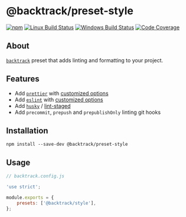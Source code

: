 # @backtrack/preset-style

[![npm](https://img.shields.io/npm/v/@backtrack/preset-style.svg?label=npm%20version)](https://www.npmjs.com/package/@backtrack/preset-style)
[![Linux Build Status](https://img.shields.io/circleci/project/github/chrisblossom/backtrack-preset-style/master.svg?label=linux%20build)](https://circleci.com/gh/chrisblossom/backtrack-preset-style/tree/master)
[![Windows Build Status](https://img.shields.io/appveyor/ci/chrisblossom/backtrack-preset-style/master.svg?label=windows%20build)](https://ci.appveyor.com/project/chrisblossom/backtrack-preset-style/branch/master)
[![Code Coverage](https://img.shields.io/codecov/c/github/chrisblossom/backtrack-preset-style/master.svg)](https://codecov.io/gh/chrisblossom/backtrack-preset-style/branch/master)

## About

[`backtrack`](https://github.com/chrisblossom/backtrack) preset that adds linting and formatting to your project.

## Features

-   Add [`prettier`](https://prettier.io/) with [customized options](./lib/files/prettier.js)
-   Add [`eslint`](https://eslint.org/) with [customized options](./lib/files/eslint.js)
-   Add [`husky`](https://github.com/typicode/husky/) / [lint-staged](https://github.com/okonet/lint-staged)
-   Add `precommit`, `prepush` and `prepublishOnly` linting git hooks

## Installation

`npm install --save-dev @backtrack/preset-style`

## Usage

```js
// backtrack.config.js

'use strict';

module.exports = {
    presets: ['@backtrack/style'],
};
```
